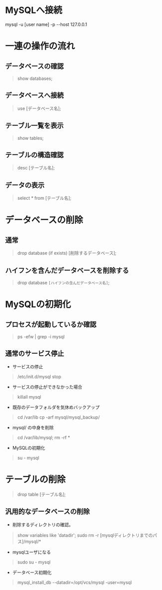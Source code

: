 # MySQLへ接続
mysql -u [user name] -p --host 127.0.0.1

# 一連の操作の流れ
## データベースの確認
> show databases;
## データベースへ接続
> use [データベース名];
## テーブル一覧を表示
> show tables;
## テーブルの構造確認
> desc [テーブル名];
## データの表示
> select * from [テーブル名];



# データベースの削除
## 通常
> drop database (if exists) [削除するデータベース];
## ハイフンを含んだデータベースを削除する
> drop database `[ハイフンの含んだデータベース名]`;

# MySQLの初期化
## プロセスが起動しているか確認
> ps -efw | grep -i mysql
## 通常のサービス停止
- サービスの停止
> /etc/init.d/mysql stop
- サービスの停止ができなかった場合
> killall mysql
- 既存のデータフォルダを気休めバックアップ
> cd /var/lib
> cp -arf mysql/mysql_backup/
- mysql/ の中身を削除
> cd /var/lib/mysql;
> rm -rf *
- MySQLの初期化
> su - mysql

# テーブルの削除
> drop table [テーブル名];

## 汎用的なデータベースの削除
- 削除するディレクトリの確認。
> show variables like 'datadir';
> sudo rm -r [mysqlディレクトリまでのパス]/mysql/*
- mysqlユーザになる
> sudo su - mysql
- データベース初期化
> mysql_install_db --datadir=/opt/vcs/mysql -user=mysql